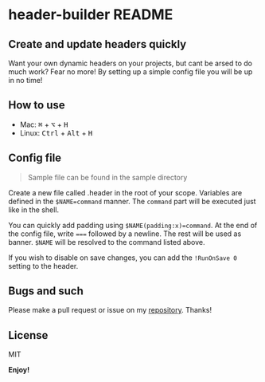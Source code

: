 # header-builder README

## Create and update headers quickly
Want your own dynamic headers on your projects, but cant be arsed to do much work? Fear no more! By setting up a simple config file you will be up in no time!

## How to use
- Mac: <kbd>⌘</kbd> + <kbd>⌥</kbd> + <kbd>H</kbd>
- Linux: <kbd>Ctrl</kbd> + <kbd>Alt</kbd> + <kbd>H</kbd>

## Config file
> Sample file can be found in the sample directory

Create a new file called .header in the root of your scope. Variables are defined in the `$NAME=command` manner. The `command` part will be executed just like in the shell.

You can quickly add padding using `$NAME(padding:x)=command`. At the end of the config file, write `===` followed by a newline. The rest will be used as banner. `$NAME` will be resolved to the command listed above.

If you wish to disable on save changes, you can add the `!RunOnSave 0` setting to the header.



## Bugs and such
Please make a pull request or issue on my [repository](https://github.com/Alpha1337k/header-builder). Thanks!

## License
MIT

**Enjoy!**
